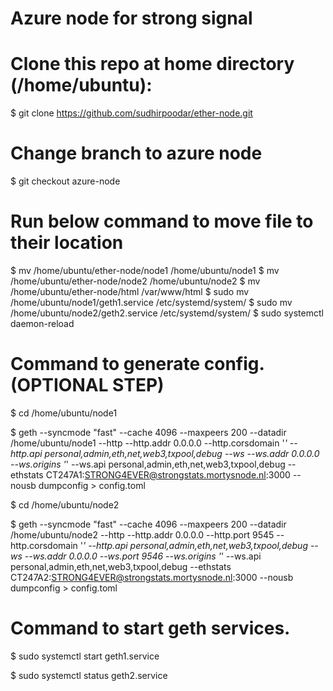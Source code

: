 # Azure node for strong signal

# Clone this repo at home directory (/home/ubuntu):
$ git clone https://github.com/sudhirpoodar/ether-node.git

# Change branch to azure node
$ git checkout azure-node

# Run below command to move file to their location
$ mv /home/ubuntu/ether-node/node1 /home/ubuntu/node1
$ mv /home/ubuntu/ether-node/node2 /home/ubuntu/node2
$ mv /home/ubuntu/ether-node/html /var/www/html
$ sudo mv /home/ubuntu/node1/geth1.service /etc/systemd/system/
$ sudo mv /home/ubuntu/node2/geth2.service /etc/systemd/system/
$ sudo systemctl daemon-reload

# Command to generate config.(OPTIONAL STEP)

$ cd /home/ubuntu/node1

$ geth --syncmode "fast" --cache 4096 --maxpeers 200 --datadir /home/ubuntu/node1 --http --http.addr 0.0.0.0 --http.corsdomain '*' --http.api personal,admin,eth,net,web3,txpool,debug --ws --ws.addr 0.0.0.0 --ws.origins '*' --ws.api personal,admin,eth,net,web3,txpool,debug --ethstats CT247A1:STRONG4EVER@strongstats.mortysnode.nl:3000 --nousb dumpconfig > config.toml

$ cd /home/ubuntu/node2

$ geth --syncmode "fast" --cache 4096 --maxpeers 200 --datadir /home/ubuntu/node2 --http --http.addr 0.0.0.0 --http.port 9545 --http.corsdomain '*' --http.api personal,admin,eth,net,web3,txpool,debug --ws --ws.addr 0.0.0.0 --ws.port 9546 --ws.origins '*' --ws.api personal,admin,eth,net,web3,txpool,debug --ethstats CT247A2:STRONG4EVER@strongstats.mortysnode.nl:3000 --nousb dumpconfig > config.toml

# Command to start geth services.

$ sudo systemctl start geth1.service

$ sudo systemctl status geth2.service
